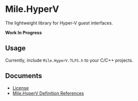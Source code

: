 ﻿# Mile.HyperV

The lightweight library for Hyper-V guest interfaces.

**Work In Progress**

## Usage

Currently, include `Mile.HyperV.TLFS.h` to your C/C++ projects.

## Documents

- [License](License.md)
- [Mile.HyperV Definition References](References/ReadMe.md)
